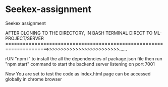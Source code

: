 # Seekex-assignment
Seekex assignment

AFTER CLONING TO THE DIRECTORY, IN BASH TERMINAL DIRECT TO ML-PROJECT/SERVER =====================================================================>>>>>>>>>>>>>>>>>>>>>>>>>......

rUN "npm i"  to install the all the dependencies of package.json file
then run "npm start" command   to start the backend server listening on port 7001



Now You are set to test the code as index.html page can be accessed globally in chrome browser